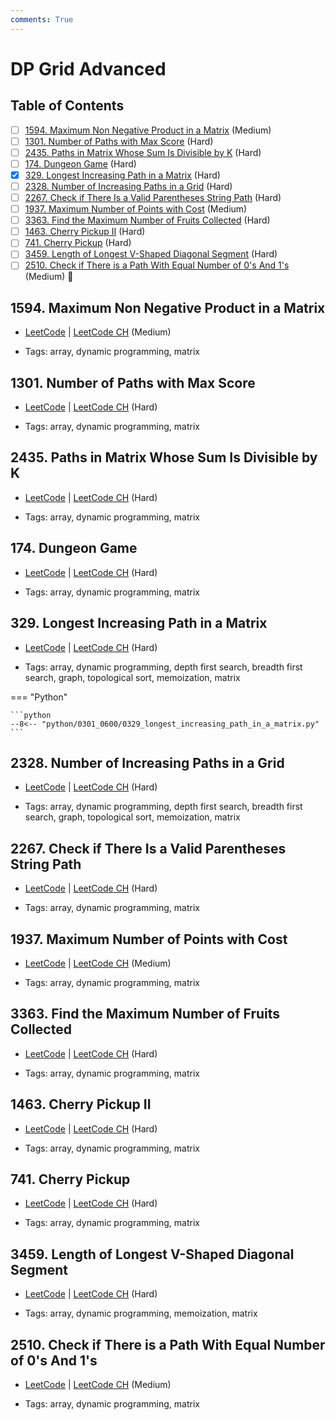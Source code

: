```yaml
---
comments: True
---
```


# DP Grid Advanced

## Table of Contents

- [ ] [1594. Maximum Non Negative Product in a Matrix](https://leetcode.cn/problems/maximum-non-negative-product-in-a-matrix/) (Medium)
- [ ] [1301. Number of Paths with Max Score](https://leetcode.cn/problems/number-of-paths-with-max-score/) (Hard)
- [ ] [2435. Paths in Matrix Whose Sum Is Divisible by K](https://leetcode.cn/problems/paths-in-matrix-whose-sum-is-divisible-by-k/) (Hard)
- [ ] [174. Dungeon Game](https://leetcode.cn/problems/dungeon-game/) (Hard)
- [x] [329. Longest Increasing Path in a Matrix](https://leetcode.cn/problems/longest-increasing-path-in-a-matrix/) (Hard)
- [ ] [2328. Number of Increasing Paths in a Grid](https://leetcode.cn/problems/number-of-increasing-paths-in-a-grid/) (Hard)
- [ ] [2267.  Check if There Is a Valid Parentheses String Path](https://leetcode.cn/problems/check-if-there-is-a-valid-parentheses-string-path/) (Hard)
- [ ] [1937. Maximum Number of Points with Cost](https://leetcode.cn/problems/maximum-number-of-points-with-cost/) (Medium)
- [ ] [3363. Find the Maximum Number of Fruits Collected](https://leetcode.cn/problems/find-the-maximum-number-of-fruits-collected/) (Hard)
- [ ] [1463. Cherry Pickup II](https://leetcode.cn/problems/cherry-pickup-ii/) (Hard)
- [ ] [741. Cherry Pickup](https://leetcode.cn/problems/cherry-pickup/) (Hard)
- [ ] [3459. Length of Longest V-Shaped Diagonal Segment](https://leetcode.cn/problems/length-of-longest-v-shaped-diagonal-segment/) (Hard)
- [ ] [2510. Check if There is a Path With Equal Number of 0's And 1's](https://leetcode.cn/problems/check-if-there-is-a-path-with-equal-number-of-0s-and-1s/) (Medium) 👑

## 1594. Maximum Non Negative Product in a Matrix

-   [LeetCode](https://leetcode.com/problems/maximum-non-negative-product-in-a-matrix/) | [LeetCode CH](https://leetcode.cn/problems/maximum-non-negative-product-in-a-matrix/) (Medium)

-   Tags: array, dynamic programming, matrix


## 1301. Number of Paths with Max Score

-   [LeetCode](https://leetcode.com/problems/number-of-paths-with-max-score/) | [LeetCode CH](https://leetcode.cn/problems/number-of-paths-with-max-score/) (Hard)

-   Tags: array, dynamic programming, matrix


## 2435. Paths in Matrix Whose Sum Is Divisible by K

-   [LeetCode](https://leetcode.com/problems/paths-in-matrix-whose-sum-is-divisible-by-k/) | [LeetCode CH](https://leetcode.cn/problems/paths-in-matrix-whose-sum-is-divisible-by-k/) (Hard)

-   Tags: array, dynamic programming, matrix


## 174. Dungeon Game

-   [LeetCode](https://leetcode.com/problems/dungeon-game/) | [LeetCode CH](https://leetcode.cn/problems/dungeon-game/) (Hard)

-   Tags: array, dynamic programming, matrix


## 329. Longest Increasing Path in a Matrix

-   [LeetCode](https://leetcode.com/problems/longest-increasing-path-in-a-matrix/) | [LeetCode CH](https://leetcode.cn/problems/longest-increasing-path-in-a-matrix/) (Hard)

-   Tags: array, dynamic programming, depth first search, breadth first search, graph, topological sort, memoization, matrix

=== "Python"

    ```python
    --8<-- "python/0301_0600/0329_longest_increasing_path_in_a_matrix.py"
    ```



## 2328. Number of Increasing Paths in a Grid

-   [LeetCode](https://leetcode.com/problems/number-of-increasing-paths-in-a-grid/) | [LeetCode CH](https://leetcode.cn/problems/number-of-increasing-paths-in-a-grid/) (Hard)

-   Tags: array, dynamic programming, depth first search, breadth first search, graph, topological sort, memoization, matrix


## 2267.  Check if There Is a Valid Parentheses String Path

-   [LeetCode](https://leetcode.com/problems/check-if-there-is-a-valid-parentheses-string-path/) | [LeetCode CH](https://leetcode.cn/problems/check-if-there-is-a-valid-parentheses-string-path/) (Hard)

-   Tags: array, dynamic programming, matrix


## 1937. Maximum Number of Points with Cost

-   [LeetCode](https://leetcode.com/problems/maximum-number-of-points-with-cost/) | [LeetCode CH](https://leetcode.cn/problems/maximum-number-of-points-with-cost/) (Medium)

-   Tags: array, dynamic programming, matrix


## 3363. Find the Maximum Number of Fruits Collected

-   [LeetCode](https://leetcode.com/problems/find-the-maximum-number-of-fruits-collected/) | [LeetCode CH](https://leetcode.cn/problems/find-the-maximum-number-of-fruits-collected/) (Hard)

-   Tags: array, dynamic programming, matrix


## 1463. Cherry Pickup II

-   [LeetCode](https://leetcode.com/problems/cherry-pickup-ii/) | [LeetCode CH](https://leetcode.cn/problems/cherry-pickup-ii/) (Hard)

-   Tags: array, dynamic programming, matrix


## 741. Cherry Pickup

-   [LeetCode](https://leetcode.com/problems/cherry-pickup/) | [LeetCode CH](https://leetcode.cn/problems/cherry-pickup/) (Hard)

-   Tags: array, dynamic programming, matrix


## 3459. Length of Longest V-Shaped Diagonal Segment

-   [LeetCode](https://leetcode.com/problems/length-of-longest-v-shaped-diagonal-segment/) | [LeetCode CH](https://leetcode.cn/problems/length-of-longest-v-shaped-diagonal-segment/) (Hard)

-   Tags: array, dynamic programming, memoization, matrix


## 2510. Check if There is a Path With Equal Number of 0's And 1's

-   [LeetCode](https://leetcode.com/problems/check-if-there-is-a-path-with-equal-number-of-0s-and-1s/) | [LeetCode CH](https://leetcode.cn/problems/check-if-there-is-a-path-with-equal-number-of-0s-and-1s/) (Medium)

-   Tags: array, dynamic programming, matrix
